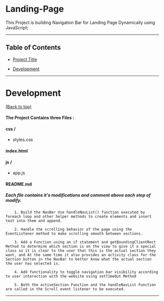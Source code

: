 # Landing-Page


This Project is building Navigation Bar for Landing Page Dynamically using JavaScript;

  

---

  

## Table of Contents

  

- [Project Title](#Udacity-|-Landing-Page)

- [Development](#development)


---

  

# Development

[(Back to top)](#table-of-contents)


#### The Project Contains three Files :

#### css /

- styles.css

####  index.html

#### js /

- app.js

####  README.md

  

##### Each file contains it's modifications and comment above each step of modify.

        1. Build the NavBar Use handleNavList() function executed by foreach loop and other helper methods to create elements and insert text into them and append.

        2. Handle the scrolling behavior of the page using the EventListener method to make scrolling smooth between sections.

        3. Add a Function using an if statement and getBoundingClientRect Method to determine which section is on the view to give it a special class so it is clear to the user that this is the actual section they want, and At the same time it also provides an activity class for the Section button in the NavBar to better know what the actual section the user has selected is.

        4. Add functionality to toggle navigation bar visibility according to user interaction with the website using setTimeOut Method

        5. Both the activeSection Function and the handleNavList Function are called in the Scroll event listener to be executed.

---

